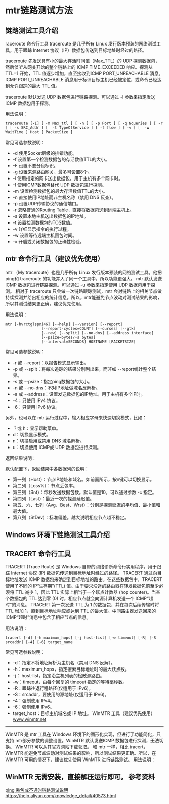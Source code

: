 mtr链路测试方法
===
链路测试工具介绍
---
raceroute 命令行工具
traceroute 是几乎所有 Linux 发行版本预装的网络测试工具，用于跟踪 Internet 协议（IP）数据包传送到目标地址时经过的路径。

traceroute 先发送具有小的最大存活时间值（Max_TTL）的 UDP 探测数据包，然后侦听从网关开始的整个链路上的 ICMP TIME_EXCEEDED 响应。探测从 TTL=1 开始，TTL 值逐步增加，直至接收到ICMP PORT_UNREACHABLE 消息。ICMP PORT_UNREACHABLE 消息用于标识目标主机已经被定位，或命令已经达到允许跟踪的最大 TTL 值。

traceroute 默认发送 UDP 数据包进行链路探测。可以通过 -I 参数来指定发送 ICMP 数据包用于探测。

用法说明：
``` shell
traceroute [-I] [ -m Max_ttl ] [ -n ] [ -p Port ] [ -q Nqueries ] [ -r ] [ -s SRC_Addr ] [  -t TypeOfService ] [ -f flow ] [ -v ] [  -w WaitTime ] Host [ PacketSize ]
```
常见可选参数说明：

-  -d 使用Socket层级的排错功能。
-  -f 设置第一个检测数据包的存活数值TTL的大小。
-  -F 设置不要分段标识。
-  -g 设置来源路由网关，最多可设置8个。
-  -i 使用指定的网卡送出数据包。用于主机有多个网卡时。
-  -I 使用ICMP数据包替代 UDP 数据包进行探测。
-  -m 设置检测数据包的最大存活数值TTL的大小。
-  -n 直接使用IP地址而非主机名称（禁用 DNS 反查）。
-  -p 设置UDP传输协议的通信端口。
-  -r 忽略普通的Routing Table，直接将数据包送到远端主机上。
-  -s 设置本地主机送出数据包的IP地址。
-  -t 设置检测数据包的TOS数值。
-  -v 详细显示指令的执行过程。
-  -w 设置等待远端主机回包时间。
-  -x 开启或关闭数据包的正确性检验。

mtr 命令行工具（建议优先使用）
---
mtr （My traceroute）也是几乎所有 Linux 发行版本预装的网络测试工具。他把 ping和 traceroute 的功能并入了同一个工具中，所以功能更强大。
mtr 默认发送 ICMP 数据包进行链路探测。可以通过 -u 参数来指定使用 UDP 数据包用于探测。
相对于 traceroute 只会做一次链路跟踪测试，mtr 会对链路上的相关节点做持续探测并给出相应的统计信息。所以，mtr能避免节点波动对测试结果的影响，所以其测试结果更正确，建议优先使用。

用法说明：
``` shell
mtr [-hvrctglspni46] [--help] [--version] [--report]
                [--report-cycles=COUNT] [--curses] [--gtk]
                [--raw] [--split] [--no-dns] [--address interface]
                [--psize=bytes/-s bytes]
                [--interval=SECONDS] HOSTNAME [PACKETSIZE]
```
常见可选参数说明：

-   -r 或 --report：以报告模式显示输出。
-   -p 或 --split：将每次追踪的结果分别列出来，而非如 --report统计整个结果。
-   -s 或 --psize：指定ping数据包的大小。
-   -n 或 --no-dns：不对IP地址做域名反解析。
-   -a 或 --address：设置发送数据包的IP地址。用于主机有多个IP时。
-   -4：只使用 IPv4 协议。
-   -6：只使用 IPv6 协议。

另外，也可以在 mtr 运行过程中，输入相应字母来快速切换模式，比如：

-   ？或 h：显示帮助菜单。
-   d：切换显示模式。
-   n：切换启用或禁用 DNS 域名解析。
-   u：切换使用 ICMP或 UDP 数据包进行探测。

返回结果说明：

默认配置下，返回结果中各数据列的说明：

-   第一列（Host）：节点IP地址和域名。如前面所示，按n键可以切换显示。
-   第二列（Loss%）：节点丢包率。
-   第三列（Snt）：每秒发送数据包数。默认值是10，可以通过参数 -c 指定。
-   第四列（Last）：最近一次的探测延迟值。
-   第五、六、七列（Avg、Best、Wrst）：分别是探测延迟的平均值、最小值和最大值。
-   第八列（StDev）：标准偏差。越大说明相应节点越不稳定。

Windows 环境下链路测试工具介绍
---
TRACERT 命令行工具
---
TRACERT (Trace Route) 是 Windows 自带的网络诊断命令行实用程序，用于跟踪 Internet 协议 (IP) 数据包传送到目标地址时经过的路径。 
TRACERT 通过向目标地址发送 ICMP 数据包来确定到目标地址的路由。在这些数据包中，TRACERT 使用了不同的 IP“生存期”(TTL) 值。由于要求沿途的路由器在转发数据包前至少必须将 TTL 减少 1，因此 TTL 实际上相当于一个跃点计数器 (hop counter)。当某个数据包的 TTL 达到零 (0) 时，相应节点就会向源计算机发送一个 ICMP“超时”的消息。 
TRACERT 第一次发送 TTL 为 1 的数据包，并在每次后续传输时将 TTL 增加 1，直到目标地址响应或达到 TTL 的最大值。中间路由器发送回来的 ICMP“超时”消息中包含了相应节点的信息。

用法说明：
``` shell
tracert [-d] [-h maximum_hops] [-j host-list] [-w timeout] [-R] [-S srcaddr] [-4] [-6] target_name
```
常见可选参数说明：

-   -d：指定不将地址解析为主机名（禁用 DNS 反解）。
-   -h：maximum_hops，指定搜索目标地址时的最大跃点数。
-   -j： host-list，指定沿主机列表的松散源路由。
-   -w：timeout，由每个回复的 timeout 指定的等待毫秒数。
-   -R：跟踪往返行程路径(仅适用于 IPv6)。
-   -S：srcaddr，要使用的源地址(仅适用于 IPv6)。
-   -4：强制使用 IPv4。
-   -6：强制使用 IPv6。
-   target_host：目标主机域名或 IP 地址。
WinMTR 工具（建议优先使用）www.winmtr.net
---
WinMTR 是 mtr 工具在 Windows 环境下的图形化实现，但进行了功能简化，只支持 mtr部分参数的调整设置。WinMTR 默认发送ICMP 数据包进行探测，无法切换。
WinMTR 可以从其官方网站下载获取。
和 mtr 一样，相比 tracert，WinMTR 能避免节点波动对测试结果的影响，所以测试结果更正确。所以，在 WinMTR 可用的情况下，建议优先使用 WinMTR 进行链路测试。
用法说明：

WinMTR 无需安装，直接解压运行即可。
参考资料
---
[ping 丢包或不通时链路测试说明](https://help.aliyun.com/knowledge_detail/40573.html)https://help.aliyun.com/knowledge_detail/40573.html
